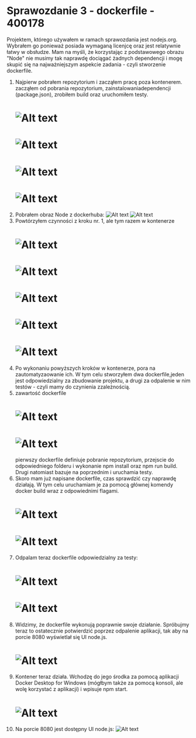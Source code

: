 # Sprawozdanie 3 - dockerfile - 400178

Projektem, którego używałem w ramach sprawozdania jest nodejs.org. Wybrałem go ponieważ posiada wymaganą licenjcę oraz
jest relatywnie łatwy w obsłudze. Mam na myśli, że korzystając z podstawowego obrazu "Node" nie musimy tak naprawdę
dociągać żadnych dependencji i mogę skupić się na najważniejszym aspekcie zadania - czyli stworzenie dockerfile.

1. Najpierw pobrałem repozytorium i zacząłem pracę poza kontenerem. zacząłem od pobrania repozytorium, zainstalowaniadependencji (package.json), zrobiłem build oraz uruchomiłem testy.
   # ![Alt text](git-clone-local.PNG?raw=true)
   # ![Alt text](npp-install-local.PNG?raw=true)
   # ![Alt text](npm-run-build.PNG?raw=true)
   # ![Alt text](npm-test-local.PNG?raw=true)
2. Pobrałem obraz Node z dockerhuba:
   ![Alt text](node-image.PNG?raw=true)
   ![Alt text](node-docker-desktop.PNG?raw=true)
3. Powtórzyłem czynności z kroku nr. 1, ale tym razem w kontenerze
   # ![Alt text](kontener-clone.PNG?raw=true)
   # ![Alt text](npm-i.PNG?raw=true)
   # ![Alt text](run-build.PNG?raw=true)
   # ![Alt text](npm-test-v1.PNG?raw=true)
   # ![Alt text](npm-test-confirm.PNG?raw=true)
4. Po wykonaniu powyższych kroków w kontenerze, pora na zautomatyzaowanie ich. W tym celu stworzyłem dwa dockerfile,jeden jest odpowiedzialny za zbudowanie projektu, a drugi za odpalenie w nim testów - czyli mamy do czynienia zzależnością.
5. zawartość dockerfile
   # ![Alt text](dockerbuild.PNG?raw=true)
   # ![Alt text](dockertest.PNG?raw=true)
   pierwszy dockerfile definiuje pobranie repozytorium, przejscie do odpowiedniego folderu i wykonanie npm install oraz
   npm run build. Drugi natomiast bazuje na poprzednim i uruchamia testy.
6. Skoro mam już napisane dockerfile, czas sprawdzić czy naprawdę działają. W tym celu uruchamiam je za pomocą głównej komendy docker build wraz z odpowiednimi flagami.
   # ![Alt text](docker-build-build.PNG?raw=true)
   # ![Alt text](docker-build-build2.PNG?raw=true)
7. Odpalam teraz  dockerfile odpowiedzialny za testy:
   # ![Alt text](docker-build-tests.PNG?raw=true)
   # ![Alt text](docker-build-tests2.PNG?raw=true)
8. Widzimy, że dockerfile wykonują poprawnie swoje działanie. Spróbujmy teraz to ostatecznie potwierdzić poprzez odpalenie aplikacji, tak aby na porcie 8080 wyświetlał się UI node.js.
   # ![Alt text](docker-run-build.PNG?raw=true)
9. Kontener teraz działa. Wchodzę do jego środka za pomocą aplikacji Docker Desktop for Windows (mógłbym także za pomocą konsoli, ale wolę korzystać z aplikacji) i wpisuje npm start.
   # ![Alt text](npm-start.PNG?raw=true)
10. Na porcie 8080 jest dostępny UI node.js:
![Alt text](nodejs-screen.PNG?raw=true)
